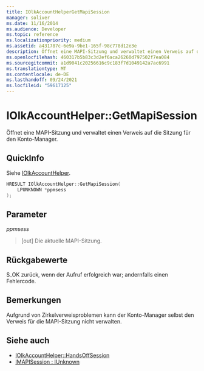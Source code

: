 ```yaml
---
title: IOlkAccountHelperGetMapiSession
manager: soliver
ms.date: 11/16/2014
ms.audience: Developer
ms.topic: reference
ms.localizationpriority: medium
ms.assetid: a431787c-6e9a-9be1-165f-98c778d12e3e
description: Öffnet eine MAPI-Sitzung und verwaltet einen Verweis auf die Sitzung für den Konto-Manager.
ms.openlocfilehash: 460317b5b83c3d2ef6aca26260d797502f7ea084
ms.sourcegitcommit: a1d9041c20256616c9c183f7d1049142a7ac6991
ms.translationtype: MT
ms.contentlocale: de-DE
ms.lasthandoff: 09/24/2021
ms.locfileid: "59617125"
---
```

# <a name="iolkaccounthelpergetmapisession"></a>IOlkAccountHelper::GetMapiSession

Öffnet eine MAPI-Sitzung und verwaltet einen Verweis auf die Sitzung für den Konto-Manager.
  
## <a name="quick-info"></a>QuickInfo

Siehe [IOlkAccountHelper](iolkaccounthelper.md).
  
```cpp
HRESULT IOlkAccountHelper::GetMapiSession(  
    LPUNKNOWN *ppmsess 
);
```

## <a name="parameters"></a>Parameter

_ppmsess_
  
> [out] Die aktuelle MAPI-Sitzung.
    
## <a name="return-values"></a>Rückgabewerte

S_OK zurück, wenn der Aufruf erfolgreich war; andernfalls einen Fehlercode.
  
## <a name="remarks"></a>Bemerkungen

Aufgrund von Zirkelverweisproblemen kann der Konto-Manager selbst den Verweis für die MAPI-Sitzung nicht verwalten.
  
## <a name="see-also"></a>Siehe auch

- [IOlkAccountHelper::HandsOffSession](iolkaccounthelper-handsoffsession.md)
- [IMAPISession : IUnknown](https://msdn.microsoft.com/library/5650fa2a-6e62-451c-964e-363f7bee2344%28Office.15%29.aspx)

